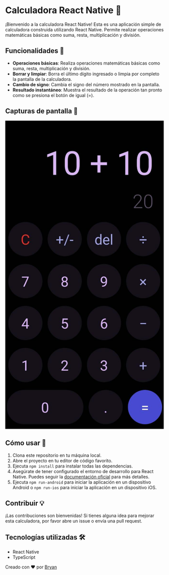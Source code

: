 # Calculadora React Native 📱

¡Bienvenido a la calculadora React Native! Esta es una aplicación simple de calculadora construida utilizando React Native. Permite realizar operaciones matemáticas básicas como suma, resta, multiplicación y división.

## Funcionalidades 🔧

- **Operaciones básicas**: Realiza operaciones matemáticas básicas como suma, resta, multiplicación y división.
- **Borrar y limpiar**: Borra el último dígito ingresado o limpia por completo la pantalla de la calculadora.
- **Cambio de signo**: Cambia el signo del número mostrado en la pantalla.
- **Resultado instantáneo**: Muestra el resultado de la operación tan pronto como se presiona el botón de igual (=).

## Capturas de pantalla 📸

![Calculadora](calculator.png)

## Cómo usar 🚀

1. Clona este repositorio en tu máquina local.
2. Abre el proyecto en tu editor de código favorito.
3. Ejecuta `npm install` para instalar todas las dependencias.
4. Asegúrate de tener configurado el entorno de desarrollo para React Native. Puedes seguir la [documentación oficial](https://reactnative.dev/docs/environment-setup) para más detalles.
5. Ejecuta `npm run-android` para iniciar la aplicación en un dispositivo Android o `npm run-ios` para iniciar la aplicación en un dispositivo iOS.

## Contribuir 💡

¡Las contribuciones son bienvenidas! Si tienes alguna idea para mejorar esta calculadora, por favor abre un issue o envía una pull request.

## Tecnologías utilizadas 🛠️

- React Native
- TypeScript

Creado con ❤️ por [Bryan](https://github.com/BryanQuin3)
